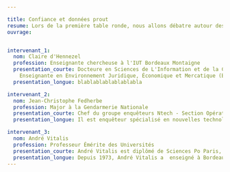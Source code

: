 ```yaml
---

title: Confiance et données prout
resume: Lors de la première table ronde, nous allons débatre autour des sujets de la confiance et des données sur Internet plus précisément de l’identité numérique et de l’anonymat. André Vitalys, professeur émérite dans le domaine de l’information et de la communication, commencera la discussion avec son retour d’expérience, suivi de Claire D’hennezel, elle aussi chercheuse dans le domaine, et de Jean Christophe Fedherbe, membre de la section opérationnelle de lutte contre le cyber harcèlement
ouvrage:


intervenant_1:
  nom: Claire d'Hennezel
  profession: Enseignante chercheuse à l'IUT Bordeaux Montaigne
  presentation_courte: Docteure en Sciences de L'Information et de la Communication,
    Enseignante en Environnement Juridique, Économique et Mercatique (EJEM) des organisations, chercheure au MICA, laboratoire de Sciences de l'Information et de la Communication
  presentation_longue: blablablablablablabla

intervenant_2:
  nom: Jean-Christophe Fedherbe
  profession: Major à la Gendarmerie Nationale
  presentation_courte: Chef du groupe enquêteurs Ntech - Section Opérationnelle de Lutte contre les Cybermenaces - Professeur vacataire Université Bordeaux Montaigne, dépt MMI - Co-directeur du programme de recherche universitaire "CyberNeTic"
  presentation_longue: Il est enquêteur spécialisé en nouvelles technologies (Ntech) au sein de la Section Opérationnelle de Lutte contre les Cybermenaces au Groupement de Gendarmerie de la Gironde. Ses missions portent principalement sur le recueil de la preuve numérique tant des personnes mises en cause que des victimes. Sa contribution est majeure pour accompagner l’équipe dans la dimension technologique de l’investigation ainsi que le déroulé des procédures judiciaires auquel elle doit se confronter.

intervenant_3:
  nom: André Vitalis
  profession: Professeur Émérite des Universités
  presentation_courte: André Vitalis est diplômé de Sciences Po Paris, docteur d’Etat en sciences politiques et habilité à diriger des recherches en sciences de l’information et de la communication.
  presentation_longue: Depuis 1973, André Vitalis a  enseigné à Bordeaux, dans tous les cycles et dans divers lieux universitaires, les théories de l’information et de la communication ainsi qu’une approche socio-politique des médias centrée sur leurs enjeux sociaux et leurs régulations. Auparavant, il avait enseigné à l’Université de Nantes (1973/1990) et de Rennes (1991/1993). André Vitalis a aussi été professeur-invité à l’Université du Québec à Montréal (1987/1988) et a effectué des missions d’enseignement au Maghreb, en Afrique de l’Ouest, au Proche-Orient, en Chine et en Russie.
---
```


